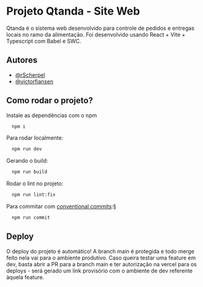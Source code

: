 
# Projeto Qtanda - Site Web

Qtanda é o sistema web desenvolvido para controle de pedidos e entregas locais no ramo da alimentação. Foi desenvolvido usando React + Vite + Typescript com Babel e SWC.


## Autores

- [@rScherpel](https://github.com/rScherpel)
- [@victorfjansen](https://github.com/victorfjansen)


## Como rodar o projeto?

Instale as dependências com o npm

```bash
  npm i
```

Para rodar localmente:

```bash
  npm run dev
```

Gerando o build:

```bash
  npm run build
```

Rodar o lint no projeto:

```bash
  npm run lint:fix
```

Para commitar com [conventional commits](https://www.conventionalcommits.org/en/v1.0.0/):§

```bash
  npm run commit
```
    
## Deploy

O deploy do projeto é automático! A branch main é protegida e todo merge feito nela vai para o ambiente produtivo.
Caso queira testar uma feature em dev, basta abrir a PR para a branch main e ter autorização na vercel para os deploys - será gerado um link provisório com o ambiente de dev referente àquela feature.


